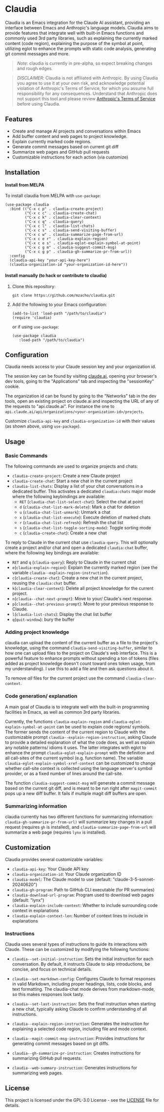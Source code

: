 # Claudia

Claudia is an Emacs integration for the Claude AI assistant, providing an interface between Emacs and Anthropic's language models. Claudia aims to provide features that integrate well with built-in Emacs functions and commonly used 3rd party libraries, such as explaining the currently marked content (code region), explaining the purpose of the symbol at point, utilizing eglot to enhance the prompts with static code analysis, generating git commit messages and more.

> *Note*: claudia is currently in pre-alpha, so expect breaking changes and rough edges.

> *DISCLAIMER*: Claudia is not affiliated with Anthropic. By using Claudia you agree to use it at your own risk, and acknowledge potential violation of Anthropic's Terms of Service, for which you assume full responsibility for any consequences. Understand that Anthropic does not support this tool and please review [Anthropic's Terms of Service](https://www.anthropic.com/legal/consumer-terms) before using Claudia.

## Features

- Create and manage AI projects and conversations within Emacs
- Add buffer content and web pages to project knowledge.
- Explain currently marked code regions.
- Generate commit messages based on current git diff
- Summarize web pages and GitHub pull requests
- Customizable instructions for each action (via customize)

## Installation

#### Install from MELPA

To install claudia from MELPA with `use-package`:

```elisp
(use-package claudia
  :bind (("C-x c p" . claudia-create-project)
         ("C-x c c" . claudia-create-chat)
         ("C-x c k" . claudia-clear-context)
         ("C-x c q" . claudia-query)
         ("C-x c l" . claudia-list-chats)
         ("C-x c s" . claudia-send-visiting-buffer)
         ("C-x c w" . claudia-summarize-page-from-url)
         ("C-x c e r" . claudia-explain-region)
         ("C-x c e s" . claudia-eglot-explain-symbol-at-point)
         ("C-x c g m" . claudia-suggest-commit-msg)
         ("C-x c g p" . claudia-gh-summarize-pr-from-url))
  :config
  (claudia-api-key "your-api-key-here")
  (claudia-organization-id "your-organization-id-here"))
```

#### Install manually (to hack or contribute to claudia)

1. Clone this repository:
   ```
   git clone https://github.com/mzacho/claudia.git
   ```
2. Add the following to your Emacs configuration:
   ```elisp
   (add-to-list 'load-path "/path/to/claudia")
   (require 'claudia)
   ```
   
   or if using `use-package`:
   
   ```elisp
   (use-package claudia   
      :load-path "/path/to/claudia")
   ```

## Configuration

Claudia needs access to your Claude session key and your organization id.

The session key can be found by visiting [claude.ai](wwww.claude.ai), opening your browser's dev tools, going to the "Applications" tab and inspecting the "sessionKey" cookie.

The organization id can be found by going to the "Networks" tab in the dev tools, open an existing project on claude.ai and inspecting the URL of any of the requests to "api.claude.ai". For instance the one to `api.claude.ai/api/organizations/<your-organization-id>/projects`.

Customize `claudia-api-key` and `claudia-organization-id` with their values (as shown above, using `use-package`).

## Usage

### Basic Commands

The following commands are used to organize projects and chats:

- `claudia-create-project`: Create a new Claude project
- `claudia-create-chat`: Start a new chat in the current project
- `claudia-list-chats`: Display a list of your chat conversations in a dedicated buffer. This activates a dedicated `claudia:chats` major mode where the following keybindings are available:
  - `RET` (`claudia-chat-list-select-chat`): Select the chat at point
  - `d` (`claudia-chat-list-mark-delete`): Mark a chat for deletion
  - `u` (`claudia-chat-list-unmark`): Unmark a chat
  - `x` (`claudia-chat-list-execute`): Execute deletion of marked chats
  - `r` (`claudia-chat-list-refresh`): Refresh the chat list
  - `s` (`claudia-chat-list-toggle-sorting-mode`): Toggle sorting mode
  - `c` (`claudia-create-chat`): Create a new chat

To reply to Claude in the current chat use `claudia-query`. This will optionally create a project and/or chat and open a dedicated `claudia:chat` buffer, where the following key bindings are available:

- `RET` and `q` (`claudia-query`): Reply to Claude in the current chat
- `e`(`claudia-explain-region`): Explain the currently marked region (see the variable `claudia--explain-region-instruction`).
- `c`(`claudia-create-chat`): Create a new chat in the current project, reusing the `claudia:chat` buffer.
- `k`(`claudia-clear-context`): Delete all project knowledge for the current project.
- `n`(`claudia--chat-next-prompt`): Move to your/ Claude's next response.
- `p`(`claudia--chat-previous-prompt`): Move to your previous response to Claude.
- `l`(`claudia-list-chats`): Display the chat list buffer
- `q`(`quit-window`): bury the buffer

### Adding project knowledge

claudia can upload the content of the current buffer as a file to the project's knowledge, using the command `claudia-send-visiting-buffer`, similar to how one can upload files to the project on Claude's web interface. This is a powerful feature to enhance prompts without spending a ton of tokens (files added as project knowledge doesn't count toward ones token usage, from my understanding). I use this to add a file and then ask questions about it. 

To remove _all_ files for the current project use the command `claudia-clear-context`.

### Code generation/ explanation

A main goal of Claudia is to integrate well with the built-in programming facilities in Emacs, as well as common 3rd party libraries.

Currently, the functions `claudia-explain-region` and `claudia-eglot-explain-symbol-at-point` can be used to explain code regions/ symbols. The former sends the content of the current region to Claude with the customizable prompt `claudia--explain-region-instruction`, asking Claude to provide a detailed explanation of what the code does, as well as explain any notable patterns/ idioms it uses. The latter integrates with eglot to enhance the prompt `claudia-eglot-explain-prompt` with the definition and all call-sites of the current symbol (e.g. function name). The variable `claudia-eglot-explain-symbol-xref-context` can be customized to change whether call-site context is collected using the language server's symbol provider, or as a fixed number of lines around the call-site.

The function `claudia-suggest-commit-msg` will generate a commit message based on the current git diff, and is meant to be run right after `magit-commit` pops up a new diff buffer. It fails if multiple magit diff buffers are open.

### Summarizing information

claudia currently has two different functions for summarizing information: `claudia-gh-summarize-pr-from-url)` will summarize key changes in a pull request (requires `gh` is installed), and `claudia-summarize-page-from-url` will summarize a web page (requires `lynx` is installed).

## Customization

Claudia provides several customizable variables:

- `claudia-api-key`: Your Claude API key
- `claudia-organization-id`: Your Claude organization ID
- `claudia-model`: The Claude model to use (default: "claude-3-5-sonnet-20240620")
- `claudia-gh-program`: Path to GitHub CLI executable (for PR summaries)
- `claudia-download-url-program`: Program used to download web pages (default: "lynx")
- `claudia-explain-include-context`: Whether to include surrounding code context in explanations
- `claudia-explain-context-len`: Number of context lines to include in explanations

### Instructions

Claudia uses several types of instructions to guide its interactions with Claude. These can be customized by modifying the following functions:

- `claudia--set-initial-instruction`: Sets the initial instruction for each conversation. By default, it instructs Claude to skip introductions, be concise, and focus on technical details.

- `claudia--set-markdown-config`: Configures Claude to format responses in valid Markdown, including proper headings, lists, code blocks, and text formatting. The claudia-chat mode derives from markdown-mode, so this makes responses look tasty.

- `claudia--set-last-instruction`: Sets the final instruction when starting a new chat, typically asking Claude to confirm understanding of all instructions.

- `claudia--explain-region-instruction`: Generates the instruction for explaining a selected code region, including file and mode context.

- `claudia--magit-commit-msg-instruction`: Provides instructions for generating commit messages based on git diffs.

- `claudia--gh-summarize-pr-instruction`: Creates instructions for summarizing GitHub pull requests.

- `claudia--web-summary-instruction`: Generates instructions for summarizing web pages.

## License

This project is licensed under the GPL-3.0 License - see the [LICENSE](LICENSE) file for details.
